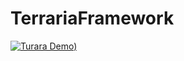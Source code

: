 # TerrariaFramework
[![Turara Demo)](http://i2.hdslb.com/bfs/archive/75e54bdb53c24a3e7bf826b52f5c7f784776037e.jpg)](https://www.bilibili.com/video/BV1eC4y187sM)

